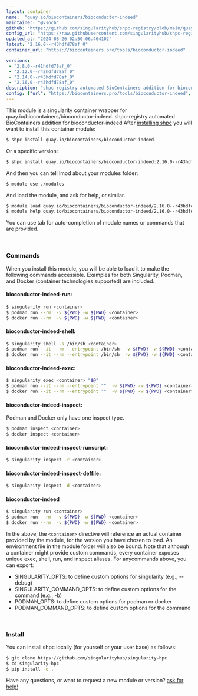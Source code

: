 ```yaml
---
layout: container
name:  "quay.io/biocontainers/bioconductor-indeed"
maintainer: "@vsoch"
github: "https://github.com/singularityhub/shpc-registry/blob/main/quay.io/biocontainers/bioconductor-indeed/container.yaml"
config_url: "https://raw.githubusercontent.com/singularityhub/shpc-registry/main/quay.io/biocontainers/bioconductor-indeed/container.yaml"
updated_at: "2024-08-26 02:50:06.464102"
latest: "2.16.0--r43hdfd78af_0"
container_url: "https://biocontainers.pro/tools/bioconductor-indeed"

versions:
 - "2.8.0--r41hdfd78af_0"
 - "2.12.0--r42hdfd78af_0"
 - "2.14.0--r43hdfd78af_0"
 - "2.16.0--r43hdfd78af_0"
description: "shpc-registry automated BioContainers addition for bioconductor-indeed"
config: {"url": "https://biocontainers.pro/tools/bioconductor-indeed", "maintainer": "@vsoch", "description": "shpc-registry automated BioContainers addition for bioconductor-indeed", "latest": {"2.16.0--r43hdfd78af_0": "sha256:d5c033ec9af21234529993cdccbcdb41ea6267707d6a8018ae9da1b3493b73e1"}, "tags": {"2.8.0--r41hdfd78af_0": "sha256:242069ddbf06ff7a476c69024e2b31103a3cb08aa6e57b83e92e96dc9bf6f7dd", "2.12.0--r42hdfd78af_0": "sha256:5011969f21abba2c3aeb21a55d82840c8a167b1118f1949f0610a79ccf9009b5", "2.14.0--r43hdfd78af_0": "sha256:b58b4eff71b42c923400fce826b4198b34e48e139a34580b273025a8ffb03bda", "2.16.0--r43hdfd78af_0": "sha256:d5c033ec9af21234529993cdccbcdb41ea6267707d6a8018ae9da1b3493b73e1"}, "docker": "quay.io/biocontainers/bioconductor-indeed"}
---
```


This module is a singularity container wrapper for quay.io/biocontainers/bioconductor-indeed.
shpc-registry automated BioContainers addition for bioconductor-indeed
After [installing shpc](#install) you will want to install this container module:


```bash
$ shpc install quay.io/biocontainers/bioconductor-indeed
```

Or a specific version:

```bash
$ shpc install quay.io/biocontainers/bioconductor-indeed:2.16.0--r43hdfd78af_0
```

And then you can tell lmod about your modules folder:

```bash
$ module use ./modules
```

And load the module, and ask for help, or similar.

```bash
$ module load quay.io/biocontainers/bioconductor-indeed/2.16.0--r43hdfd78af_0
$ module help quay.io/biocontainers/bioconductor-indeed/2.16.0--r43hdfd78af_0
```

You can use tab for auto-completion of module names or commands that are provided.

<br>

### Commands

When you install this module, you will be able to load it to make the following commands accessible.
Examples for both Singularity, Podman, and Docker (container technologies supported) are included.

#### bioconductor-indeed-run:

```bash
$ singularity run <container>
$ podman run --rm  -v ${PWD} -w ${PWD} <container>
$ docker run --rm  -v ${PWD} -w ${PWD} <container>
```

#### bioconductor-indeed-shell:

```bash
$ singularity shell -s /bin/sh <container>
$ podman run --it --rm --entrypoint /bin/sh  -v ${PWD} -w ${PWD} <container>
$ docker run --it --rm --entrypoint /bin/sh  -v ${PWD} -w ${PWD} <container>
```

#### bioconductor-indeed-exec:

```bash
$ singularity exec <container> "$@"
$ podman run --it --rm --entrypoint ""  -v ${PWD} -w ${PWD} <container> "$@"
$ docker run --it --rm --entrypoint ""  -v ${PWD} -w ${PWD} <container> "$@"
```

#### bioconductor-indeed-inspect:

Podman and Docker only have one inspect type.

```bash
$ podman inspect <container>
$ docker inspect <container>
```

#### bioconductor-indeed-inspect-runscript:

```bash
$ singularity inspect -r <container>
```

#### bioconductor-indeed-inspect-deffile:

```bash
$ singularity inspect -d <container>
```



#### bioconductor-indeed

```bash
$ singularity run <container>
$ podman run --rm  -v ${PWD} -w ${PWD} <container>
$ docker run --rm  -v ${PWD} -w ${PWD} <container>
```


In the above, the `<container>` directive will reference an actual container provided
by the module, for the version you have chosen to load. An environment file in the
module folder will also be bound. Note that although a container
might provide custom commands, every container exposes unique exec, shell, run, and
inspect aliases. For anycommands above, you can export:

 - SINGULARITY_OPTS: to define custom options for singularity (e.g., --debug)
 - SINGULARITY_COMMAND_OPTS: to define custom options for the command (e.g., -b)
 - PODMAN_OPTS: to define custom options for podman or docker
 - PODMAN_COMMAND_OPTS: to define custom options for the command

<br>

### Install

You can install shpc locally (for yourself or your user base) as follows:

```bash
$ git clone https://github.com/singularityhub/singularity-hpc
$ cd singularity-hpc
$ pip install -e .
```

Have any questions, or want to request a new module or version? [ask for help!](https://github.com/singularityhub/singularity-hpc/issues)